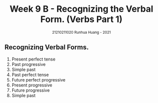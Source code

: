 <h1 style="text-align: center"> Week 9 B - Recognizing the Verbal Form. (Verbs Part 1) </h1>
<div style="text-align: center"><small>21210211020 Runhua Huang - 2021</small></div>

## Recognizing Verbal Forms.

1. Present perfect tense
2. Past progressive
3. Simple past
4. Past perfect tense
5. Future perfect progressive
6. Present progressive
7. Future progressive
8. Simple past